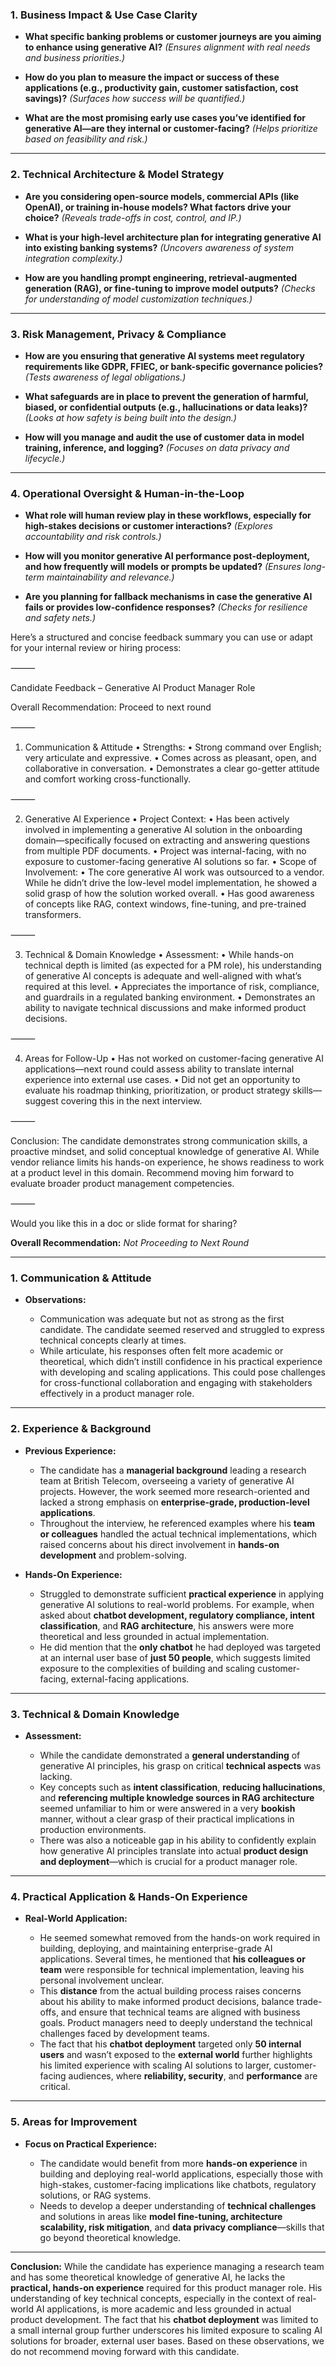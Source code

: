 ### **1. Business Impact & Use Case Clarity**

* **What specific banking problems or customer journeys are you aiming to enhance using generative AI?**
  *(Ensures alignment with real needs and business priorities.)*

* **How do you plan to measure the impact or success of these applications (e.g., productivity gain, customer satisfaction, cost savings)?**
  *(Surfaces how success will be quantified.)*

* **What are the most promising early use cases you’ve identified for generative AI—are they internal or customer-facing?**
  *(Helps prioritize based on feasibility and risk.)*

---

### **2. Technical Architecture & Model Strategy**

* **Are you considering open-source models, commercial APIs (like OpenAI), or training in-house models? What factors drive your choice?**
  *(Reveals trade-offs in cost, control, and IP.)*

* **What is your high-level architecture plan for integrating generative AI into existing banking systems?**
  *(Uncovers awareness of system integration complexity.)*

* **How are you handling prompt engineering, retrieval-augmented generation (RAG), or fine-tuning to improve model outputs?**
  *(Checks for understanding of model customization techniques.)*

---

### **3. Risk Management, Privacy & Compliance**

* **How are you ensuring that generative AI systems meet regulatory requirements like GDPR, FFIEC, or bank-specific governance policies?**
  *(Tests awareness of legal obligations.)*

* **What safeguards are in place to prevent the generation of harmful, biased, or confidential outputs (e.g., hallucinations or data leaks)?**
  *(Looks at how safety is being built into the design.)*

* **How will you manage and audit the use of customer data in model training, inference, and logging?**
  *(Focuses on data privacy and lifecycle.)*

---

### **4. Operational Oversight & Human-in-the-Loop**

* **What role will human review play in these workflows, especially for high-stakes decisions or customer interactions?**
  *(Explores accountability and risk controls.)*

* **How will you monitor generative AI performance post-deployment, and how frequently will models or prompts be updated?**
  *(Ensures long-term maintainability and relevance.)*

* **Are you planning for fallback mechanisms in case the generative AI fails or provides low-confidence responses?**
  *(Checks for resilience and safety nets.)*

Here’s a structured and concise feedback summary you can use or adapt for your internal review or hiring process:

⸻

Candidate Feedback – Generative AI Product Manager Role

Overall Recommendation: Proceed to next round

⸻

1. Communication & Attitude
	•	Strengths:
	•	Strong command over English; very articulate and expressive.
	•	Comes across as pleasant, open, and collaborative in conversation.
	•	Demonstrates a clear go-getter attitude and comfort working cross-functionally.

⸻

2. Generative AI Experience
	•	Project Context:
	•	Has been actively involved in implementing a generative AI solution in the onboarding domain—specifically focused on extracting and answering questions from multiple PDF documents.
	•	Project was internal-facing, with no exposure to customer-facing generative AI solutions so far.
	•	Scope of Involvement:
	•	The core generative AI work was outsourced to a vendor. While he didn’t drive the low-level model implementation, he showed a solid grasp of how the solution worked overall.
	•	Has good awareness of concepts like RAG, context windows, fine-tuning, and pre-trained transformers.

⸻

3. Technical & Domain Knowledge
	•	Assessment:
	•	While hands-on technical depth is limited (as expected for a PM role), his understanding of generative AI concepts is adequate and well-aligned with what’s required at this level.
	•	Appreciates the importance of risk, compliance, and guardrails in a regulated banking environment.
	•	Demonstrates an ability to navigate technical discussions and make informed product decisions.

⸻

4. Areas for Follow-Up
	•	Has not worked on customer-facing generative AI applications—next round could assess ability to translate internal experience into external use cases.
	•	Did not get an opportunity to evaluate his roadmap thinking, prioritization, or product strategy skills—suggest covering this in the next interview.

⸻

Conclusion:
The candidate demonstrates strong communication skills, a proactive mindset, and solid conceptual knowledge of generative AI. While vendor reliance limits his hands-on experience, he shows readiness to work at a product level in this domain. Recommend moving him forward to evaluate broader product management competencies.

⸻

Would you like this in a doc or slide format for sharing?

**Overall Recommendation:** *Not Proceeding to Next Round*

---

### **1. Communication & Attitude**

* **Observations:**

  * Communication was adequate but not as strong as the first candidate. The candidate seemed reserved and struggled to express technical concepts clearly at times.
  * While articulate, his responses often felt more academic or theoretical, which didn’t instill confidence in his practical experience with developing and scaling applications. This could pose challenges for cross-functional collaboration and engaging with stakeholders effectively in a product manager role.

---

### **2. Experience & Background**

* **Previous Experience:**

  * The candidate has a **managerial background** leading a research team at British Telecom, overseeing a variety of generative AI projects. However, the work seemed more research-oriented and lacked a strong emphasis on **enterprise-grade, production-level applications**.
  * Throughout the interview, he referenced examples where his **team or colleagues** handled the actual technical implementations, which raised concerns about his direct involvement in **hands-on development** and problem-solving.

* **Hands-On Experience:**

  * Struggled to demonstrate sufficient **practical experience** in applying generative AI solutions to real-world problems. For example, when asked about **chatbot development, regulatory compliance, intent classification**, and **RAG architecture**, his answers were more theoretical and less grounded in actual implementation.
  * He did mention that the **only chatbot** he had deployed was targeted at an internal user base of **just 50 people**, which suggests limited exposure to the complexities of building and scaling customer-facing, external-facing applications.

---

### **3. Technical & Domain Knowledge**

* **Assessment:**

  * While the candidate demonstrated a **general understanding** of generative AI principles, his grasp on critical **technical aspects** was lacking.
  * Key concepts such as **intent classification**, **reducing hallucinations**, and **referencing multiple knowledge sources in RAG architecture** seemed unfamiliar to him or were answered in a very **bookish** manner, without a clear grasp of their practical implications in production environments.
  * There was also a noticeable gap in his ability to confidently explain how generative AI principles translate into actual **product design and deployment**—which is crucial for a product manager role.

---

### **4. Practical Application & Hands-On Experience**

* **Real-World Application:**

  * He seemed somewhat removed from the hands-on work required in building, deploying, and maintaining enterprise-grade AI applications. Several times, he mentioned that **his colleagues or team** were responsible for technical implementation, leaving his personal involvement unclear.
  * This **distance** from the actual building process raises concerns about his ability to make informed product decisions, balance trade-offs, and ensure that technical teams are aligned with business goals. Product managers need to deeply understand the technical challenges faced by development teams.
  * The fact that his **chatbot deployment** targeted only **50 internal users** and wasn’t exposed to the **external world** further highlights his limited experience with scaling AI solutions to larger, customer-facing audiences, where **reliability, security**, and **performance** are critical.

---

### **5. Areas for Improvement**

* **Focus on Practical Experience:**

  * The candidate would benefit from more **hands-on experience** in building and deploying real-world applications, especially those with high-stakes, customer-facing implications like chatbots, regulatory solutions, or RAG systems.
  * Needs to develop a deeper understanding of **technical challenges** and solutions in areas like **model fine-tuning, architecture scalability, risk mitigation**, and **data privacy compliance**—skills that go beyond theoretical knowledge.

---

**Conclusion:**
While the candidate has experience managing a research team and has some theoretical knowledge of generative AI, he lacks the **practical, hands-on experience** required for this product manager role. His understanding of key technical concepts, especially in the context of real-world AI applications, is more academic and less grounded in actual product development. The fact that his **chatbot deployment** was limited to a small internal group further underscores his limited exposure to scaling AI solutions for broader, external user bases. Based on these observations, we do not recommend moving forward with this candidate.


